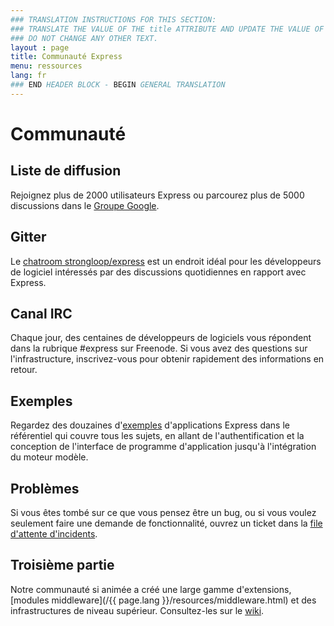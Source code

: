 ```yaml
---
### TRANSLATION INSTRUCTIONS FOR THIS SECTION:
### TRANSLATE THE VALUE OF THE title ATTRIBUTE AND UPDATE THE VALUE OF THE lang ATTRIBUTE.
### DO NOT CHANGE ANY OTHER TEXT.
layout : page
title: Communauté Express
menu: ressources
lang: fr
### END HEADER BLOCK - BEGIN GENERAL TRANSLATION
---
```


# Communauté

## Liste de diffusion

Rejoignez plus de 2000 utilisateurs Express ou parcourez plus de 5000 discussions dans le [Groupe Google](https://groups.google.com/group/express-js).

## Gitter

Le [chatroom strongloop/express](https://gitter.im/strongloop/express) est un endroit idéal
pour les développeurs de logiciel intéressés par des discussions quotidiennes en rapport avec Express.

## Canal IRC

Chaque jour, des centaines de développeurs de logiciels vous répondent dans la rubrique #express sur Freenode.
Si vous avez des questions sur l'infrastructure, inscrivez-vous pour obtenir rapidement des informations en retour.

## Exemples

Regardez des douzaines d'[exemples](https://github.com/strongloop/express/tree/master/examples) d'applications Express dans le référentiel qui couvre tous les sujets, en allant de l'authentification et la conception de l'interface de
programme d'application jusqu'à l'intégration du moteur modèle.

## Problèmes

Si vous êtes tombé sur ce que vous pensez être un bug, ou si vous voulez seulement faire une demande
de fonctionnalité, ouvrez un ticket dans la [file d'attente d'incidents](https://github.com/strongloop/express/issues).

## Troisième partie

Notre communauté si animée a créé une large gamme d'extensions,
[modules middleware](/{{ page.lang }}/resources/middleware.html) et des
infrastructures de niveau supérieur. Consultez-les sur le [wiki](https://github.com/strongloop/express/wiki).

